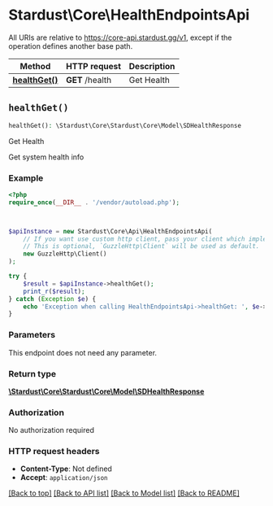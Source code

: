 # Stardust\Core\HealthEndpointsApi

All URIs are relative to https://core-api.stardust.gg/v1, except if the operation defines another base path.

| Method | HTTP request | Description |
| ------------- | ------------- | ------------- |
| [**healthGet()**](HealthEndpointsApi.md#healthGet) | **GET** /health | Get Health |


## `healthGet()`

```php
healthGet(): \Stardust\Core\Stardust\Core\Model\SDHealthResponse
```

Get Health

Get system health info

### Example

```php
<?php
require_once(__DIR__ . '/vendor/autoload.php');



$apiInstance = new Stardust\Core\Api\HealthEndpointsApi(
    // If you want use custom http client, pass your client which implements `GuzzleHttp\ClientInterface`.
    // This is optional, `GuzzleHttp\Client` will be used as default.
    new GuzzleHttp\Client()
);

try {
    $result = $apiInstance->healthGet();
    print_r($result);
} catch (Exception $e) {
    echo 'Exception when calling HealthEndpointsApi->healthGet: ', $e->getMessage(), PHP_EOL;
}
```

### Parameters

This endpoint does not need any parameter.

### Return type

[**\Stardust\Core\Stardust\Core\Model\SDHealthResponse**](../Model/SDHealthResponse.md)

### Authorization

No authorization required

### HTTP request headers

- **Content-Type**: Not defined
- **Accept**: `application/json`

[[Back to top]](#) [[Back to API list]](../../README.md#endpoints)
[[Back to Model list]](../../README.md#models)
[[Back to README]](../../README.md)
